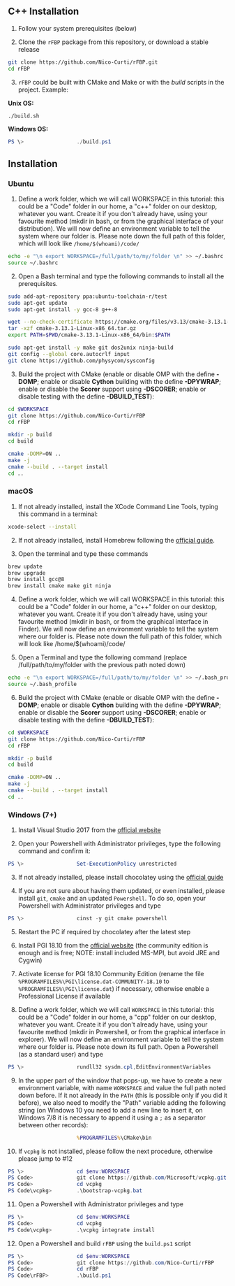 ## C++ Installation

1) Follow your system prerequisites (below)

2) Clone the `rFBP` package from this repository, or download a stable release

```bash
git clone https://github.com/Nico-Curti/rFBP.git
cd rFBP
```

3) `rFBP` could be built with CMake and Make or with the *build* scripts in the project.
Example:

**Unix OS:**
```bash
./build.sh
```

**Windows OS:**
```Powershell
PS \>                 ./build.ps1
```

## Installation

### Ubuntu

1) Define a work folder, which we will call WORKSPACE in this tutorial: this could be a "Code" folder in our home, a "c++" folder on our desktop, whatever you want. Create it if you don't already have, using your favourite method (mkdir in bash, or from the graphical interface of your distribution). We will now define an environment variable to tell the system where our folder is. Please note down the full path of this folder, which will look like `/home/$(whoami)/code/`

```bash
echo -e "\n export WORKSPACE=/full/path/to/my/folder \n" >> ~/.bashrc
source ~/.bashrc
```

2) Open a Bash terminal and type the following commands to install all the prerequisites.

```bash
sudo add-apt-repository ppa:ubuntu-toolchain-r/test
sudo apt-get update
sudo apt-get install -y gcc-8 g++-8

wget --no-check-certificate https://cmake.org/files/v3.13/cmake-3.13.1-Linux-x86_64.tar.gz
tar -xzf cmake-3.13.1-Linux-x86_64.tar.gz
export PATH=$PWD/cmake-3.13.1-Linux-x86_64/bin:$PATH

sudo apt-get install -y make git dos2unix ninja-build
git config --global core.autocrlf input
git clone https://github.com/physycom/sysconfig
```

3) Build the project with CMake (enable or disable OMP with the define **-DOMP**; enable or disable **Cython** building with the define **-DPYWRAP**; enable or disable the **Scorer** support using **-DSCORER**; enable or disable testing with the define **-DBUILD_TEST**):

```bash
cd $WORKSPACE
git clone https://github.com/Nico-Curti/rFBP
cd rFBP

mkdir -p build
cd build

cmake -DOMP=ON ..
make -j
cmake --build . --target install
cd ..
```

### macOS

1) If not already installed, install the XCode Command Line Tools, typing this command in a terminal:

```bash
xcode-select --install
```

2) If not already installed, install Homebrew following the [official guide](https://brew.sh/index_it.html).

3) Open the terminal and type these commands

```bash
brew update
brew upgrade
brew install gcc@8
brew install cmake make git ninja
```

4) Define a work folder, which we will call WORKSPACE in this tutorial: this could be a "Code" folder in our home, a "c++" folder on our desktop, whatever you want. Create it if you don't already have, using your favourite method (mkdir in bash, or from the graphical interface in Finder). We will now define an environment variable to tell the system where our folder is. Please note down the full path of this folder, which will look like /home/$(whoami)/code/

5) Open a Terminal and type the following command (replace /full/path/to/my/folder with the previous path noted down)

```bash
echo -e "\n export WORKSPACE=/full/path/to/my/folder \n" >> ~/.bash_profile
source ~/.bash_profile
```

6) Build the project with CMake (enable or disable OMP with the define **-DOMP**; enable or disable **Cython** building with the define **-DPYWRAP**; enable or disable the **Scorer** support using **-DSCORER**; enable or disable testing with the define **-DBUILD_TEST**):

```bash
cd $WORKSPACE
git clone https://github.com/Nico-Curti/rFBP
cd rFBP

mkdir -p build
cd build

cmake -DOMP=ON ..
make -j
cmake --build . --target install
cd ..
```

### Windows (7+)

1) Install Visual Studio 2017 from the [official website](https://www.visualstudio.com/)

2) Open your Powershell with Administrator privileges, type the following command and confirm it:

```PowerShell
PS \>                 Set-ExecutionPolicy unrestricted
```

3) If not already installed, please install chocolatey using the [official guide](http://chocolatey.org)

4) If you are not sure about having them updated, or even installed, please install `git`, `cmake` and an updated `Powershell`. To do so, open your Powershell with Administrator privileges and type

```PowerShell
PS \>                 cinst -y git cmake powershell
```

5) Restart the PC if required by chocolatey after the latest step

6) Install PGI 18.10 from the [official website](https://www.pgroup.com/products/community.htm) (the community edition is enough and is free; NOTE: install included MS-MPI, but avoid JRE and Cygwin)

7) Activate license for PGI 18.10 Community Edition (rename the file `%PROGRAMFILES%\PGI\license.dat-COMMUNITY-18.10` to `%PROGRAMFILES%\PGI\license.dat`) if necessary, otherwise enable a Professional License if available

8) Define a work folder, which we will call `WORKSPACE` in this tutorial: this could be a "Code" folder in our home, a "cpp" folder on our desktop, whatever you want. Create it if you don't already have, using your favourite method (mkdir in Powershell, or from the graphical interface in explorer). We will now define an environment variable to tell the system where our folder is. Please note down its full path. Open a Powershell (as a standard user) and type

```PowerShell
PS \>                 rundll32 sysdm.cpl,EditEnvironmentVariables
```

9) In the upper part of the window that pops-up, we have to create a new environment variable, with name `WORKSPACE` and value the full path noted down before.
If it not already in the `PATH` (this is possible only if you did it before), we also need to modify the "Path" variable adding the following string (on Windows 10 you need to add a new line to insert it, on Windows 7/8 it is necessary to append it using a `;` as a separator between other records):

```cmd
                      %PROGRAMFILES%\CMake\bin
```

10) If `vcpkg` is not installed, please follow the next procedure, otherwise please jump to #12

```PowerShell
PS \>                 cd $env:WORKSPACE
PS Code>              git clone https://github.com/Microsoft/vcpkg.git
PS Code>              cd vcpkg
PS Code\vcpkg>        .\bootstrap-vcpkg.bat
```

11) Open a Powershell with Administrator privileges and type

```PowerShell
PS \>                 cd $env:WORKSPACE
PS Code>              cd vcpkg
PS Code\vcpkg>        .\vcpkg integrate install
```

12) Open a Powershell and build `rFBP` using the `build.ps1` script

```PowerShell
PS \>                 cd $env:WORKSPACE
PS Code>              git clone https://github.com/Nico-Curti/rFBP
PS Code>              cd rFBP
PS Code\rFBP>         .\build.ps1
```
